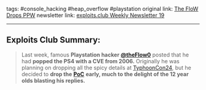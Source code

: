 tags: #console_hacking #heap_overflow #playstation
original link:  [The FloW Drops PPW](https://github.com/TheOfficialFloW/PPPwn?ref=blog.exploits.club)
newsletter link: [exploits.club Weekly Newsletter 19](https://blog.exploits.club/exploits-club-weekly-newsletter-19/)

---
## Exploits Club Summary:
> Last week, famous **Playstation hacker** [**@theFlow0**](https://twitter.com/theflow0?ref=blog.exploits.club) posted that he had **popped the PS4 with a CVE from 2006.** Originally he was planning on dropping all the spicy details at [TyphoonCon24](https://typhooncon.com/?ref=blog.exploits.club), but he decided to **drop the** [**PoC**](https://github.com/TheOfficialFloW/PPPwn?ref=blog.exploits.club) **early, much to the delight of the 12 year olds blasting his replies.** 